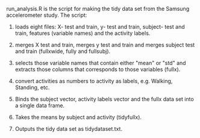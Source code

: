

run_analysis.R is the script for making the tidy data set from the Samsung accelerometer study. The script:

1) loads eight files: X- test and train, y- test and train, subject- test and train, features (variable names) and the activity labels. 

2) merges X test and train, merges y test and train and merges subject test and train (fullxwide, fully and fullsubj).

3) selects those variable names that contain either "mean" or "std" and extracts those columns that corresponds to those variables (fullx).

4) convert activities as numbers to activity as labels, e.g. Walking, Standing, etc.

5) Binds the subject vector, activity labels vector and the fullx data set into a single data frame.

6) Takes the means by subject and activity (tidyfullx).

7) Outputs the tidy data set as tidydataset.txt.

